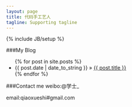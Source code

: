 ```yaml
---
layout: page
title: 代码手工艺人
tagline: Supporting tagline
---
```

{% include JB/setup %}

###My Blog
<ul class="posts">
  {% for post in site.posts %}
    <li><span>{{ post.date | date_to_string }}</span> &raquo; <a href="{{ BASE_PATH }}{{ post.url }}">{{ post.title }}</a></li>
  {% endfor %}
</ul>

###Contact me
weibo:@学士_

email:qiaoxueshi#gmail.com

